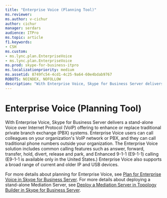 ```yaml
---
title: "Enterprise Voice (Planning Tool)"
ms.reviewer: 
ms.author: v-cichur
author: cichur
manager: serdars
audience: ITPro
ms.topic: article
f1.keywords:
- CSH
ms.custom:
- ms.lync.plan.EnterpriseVoice
- ms.lync.plan.EnterpriseVoice
ms.prod: skype-for-business-itpro
ms.localizationpriority: medium
ms.assetid: 8749fc54-4cd1-4c25-9a64-60e4bdab9767
ROBOTS: NOINDEX, NOFOLLOW
description: "With Enterprise Voice, Skype for Business Server delivers a stand-alone Voice over Internet Protocol (VoIP) offering to enhance or replace traditional private branch exchange (PBX) systems."
---
```


# Enterprise Voice (Planning Tool)
 
With Enterprise Voice, Skype for Business Server delivers a stand-alone Voice over Internet Protocol (VoIP) offering to enhance or replace traditional private branch exchange (PBX) systems. Enterprise Voice users can call colleagues on your organization's VoIP network or PBX, and they can call traditional phone numbers outside your organization. The Enterprise Voice solution includes common calling features such as answer, forward, transfer, hold, divert, release and park, and Enhanced 9-1-1 (E9-1-1) calling (E9-1-1 is available only in the United States.) Enterprise Voice also supports a broad range of current and older IP and USB devices.
  
For more details about planning for Enterprise Voice, see [Plan for Enterprise Voice in Skype for Business Server](../../../plan-your-deployment/enterprise-voice-solution/enterprise-voice.md). For more details about deploying a stand-alone Mediation Server, see [Deploy a Mediation Server in Topology Builder in Skype for Business Server](../../../deploy/deploy-enterprise-voice/deploy-a-mediation-server.md).
  

